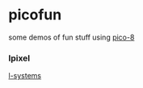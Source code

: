 # picofun
some demos of fun stuff using [pico-8](https://www.lexaloffle.com/pico-8.php)

### lpixel

[l-systems](https://www.lexaloffle.com/bbs/?tid=32149)
